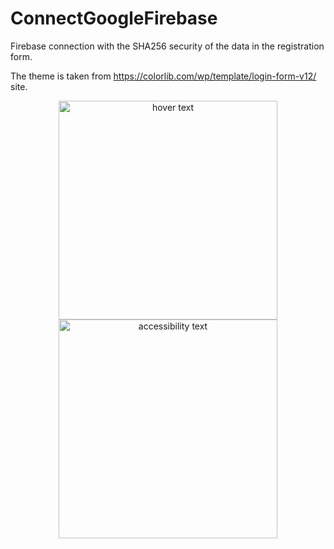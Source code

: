 # ConnectGoogleFirebase
Firebase connection with the SHA256 security of the data in the registration form.

The theme is taken from https://colorlib.com/wp/template/login-form-v12/ site.

<p align="center">
  <img src="your_relative_path_here" width="350" title="hover text">
  <img src="your_relative_path_here_number_2_large_name" width="350" alt="accessibility text">
</p>
